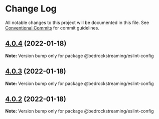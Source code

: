 # Change Log

All notable changes to this project will be documented in this file.
See [Conventional Commits](https://conventionalcommits.org) for commit guidelines.

## [4.0.4](https://github.com/BedrockStreaming/eslint-tools/compare/v4.0.3...v4.0.4) (2022-01-18)

**Note:** Version bump only for package @bedrockstreaming/eslint-config

## [4.0.3](https://github.com/BedrockStreaming/eslint-tools/compare/v4.0.1...v4.0.3) (2022-01-18)

**Note:** Version bump only for package @bedrockstreaming/eslint-config

## [4.0.2](https://github.com/BedrockStreaming/eslint-tools/compare/v4.0.1...v4.0.2) (2022-01-18)

**Note:** Version bump only for package @bedrockstreaming/eslint-config
